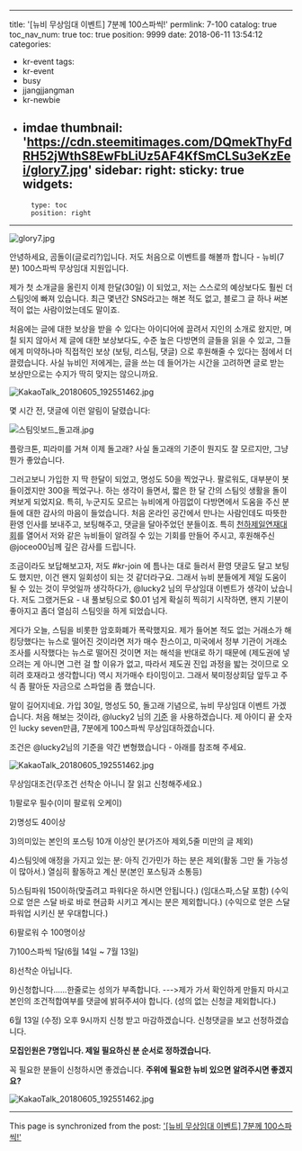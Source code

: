 
---
title: '[뉴비 무상임대 이벤트] 7분께 100스파씩!'
permlink: 7-100
catalog: true
toc_nav_num: true
toc: true
position: 9999
date: 2018-06-11 13:54:12
categories:
- kr-event
tags:
- kr-event
- busy
- jjangjjangman
- kr-newbie
- imdae
thumbnail: 'https://cdn.steemitimages.com/DQmekThyFdRH52jWthS8EwFbLiUz5AF4KfSmCLSu3eKzEei/glory7.jpg'
sidebar:
    right:
        sticky: true
widgets:
    -
        type: toc
        position: right
---


![glory7.jpg](https://cdn.steemitimages.com/DQmekThyFdRH52jWthS8EwFbLiUz5AF4KfSmCLSu3eKzEei/glory7.jpg)

안녕하세요, 곰돌이(글로리?)입니다. 저도 처음으로 이벤트를 해볼까 합니다 - 뉴비(7분) 100스파씩 무상임대 지원입니다.

제가 첫 소개글을 올린지 이제 한달(30일) 이 되었고, 저는 스스로의 예상보다도 훨씬 더 스팀잇에 빠져 있습니다. 최근 몇년간 SNS라고는 해본 적도 없고, 블로그 글 하나 써본 적이 없는 사람이었는데도 말이죠.

처음에는 글에 대한 보상을 받을 수 있다는 아이디어에 끌려서 지인의 소개로 왔지만, 며칠 되지 않아서 제 글에 대한 보상보다도, 수준 높은 다방면의 글들을 읽을 수 있고, 그들에게 미약하나마 직접적인 보상 (보팅, 리스팀, 댓글) 으로 후원해줄 수 있다는 점에서 더 끌렸습니다. 사실 뉴비인 저에게는, 글을 쓰는 데 들어가는 시간을 고려하면 글로 받는 보상만으로는 수지가 딱히 맞지는 않으니까요.


![KakaoTalk_20180605_192551462.jpg](https://cdn.steemitimages.com/DQmUkJwjgJcMKhEXNP1A4yrDrxtkvdkXHiHfJkSSTUvTqnS/KakaoTalk_20180605_192551462.jpg)


몇 시간 전, 댓글에 이런 알림이 달렸습니다:

![스팀잇보드_돌고래.jpg](https://cdn.steemitimages.com/DQmVeN6Hndd5VpY7J63DYqFFhxcoL6pKv9HpcvKZWKAbhCF/%EC%8A%A4%ED%8C%80%EC%9E%87%EB%B3%B4%EB%93%9C_%EB%8F%8C%EA%B3%A0%EB%9E%98.jpg)

플랑크톤, 피라미를 거쳐 이제 돌고래? 사실 돌고래의 기준이 뭔지도 잘 모르지만, 그냥 뭔가 좋았습니다. 

그러고보니 가입한 지 딱 한달이 되었고, 명성도 50을 찍었구나. 팔로워도, 대부분이 봇들이겠지만 300을 찍었구나. 하는 생각이 들면서, 짧은 한 달 간의 스팀잇 생활을 돌이켜보게 되었지요. 특히, 누군지도 모르는 뉴비에게 아낌없이 다방면에서 도움을 주신 분들에 대한 감사의 마음이 들었습니다. 처음 온라인 공간에서 만나는 사람인데도 따뜻한 환영 인사를 보내주고, 보팅해주고, 댓글을 달아주었던 분들이죠. 특히 [천하제일연재대회](https://steemit.com/kr-newbie/@joceo00/3)를 열어서 저와 같은 뉴비들이 알려질 수 있는 기회를 만들어 주시고, 후원해주신 @joceo00님께 깊은 감사를 드립니다. 

조금이라도 보답해보고자, 저도 #kr-join 에 틈나는 대로 들러서 환영 댓글도 달고 보팅도 했지만, 이건 왠지 일회성이 되는 것 같더라구요. 그래서 뉴비 분들에게 제일 도움이 될 수 있는 것이 무엇일까 생각하다가, @lucky2 님의 무상임대 이벤트가 생각이 났습니다. 저도 그랬거든요 - 내 풀보팅으로 $0.01 넘게 확실히 찍히기 시작하면, 왠지 기분이 좋아지고 좀더 열심히 스팀잇을 하게 되었습니다. 

게다가 오늘, 스팀을 비롯한 암호화폐가 폭락했지요. 제가 들어본 적도 없는 거래소가 해킹당했다는 뉴스로 떨어진 것이라면 저가 매수 찬스이고, 미국에서 정부 기관이 거래소 조사를 시작했다는 뉴스로 떨어진 것이면 저는 해석을 반대로 하기 때문에 (제도권에 넣으려는 게 아니면 그런 걸 할 이유가 없고, 따라서 제도권 진입 과정을 밟는 것이므로 오히려 호재라고 생각합니다) 역시 저가매수 타이밍이고. 그래서 북미정상회담 앞두고 주식 좀 팔아둔 자금으로 스파업을 좀 했습니다.

말이 길어지네요.  가입 30일, 명성도 50, 돌고래 기념으로, 뉴비 무상임대 이벤트 가겠습니다. 처음 해보는 것이라, @lucky2 님의 [기준](https://steemit.com/busy/@lucky2/6) 을 사용하겠습니다. 제 아이디 끝 숫자인 lucky seven만큼, 7분에게 100스파씩 무상임대하겠습니다. 

조건은 @lucky2님의 기준을 약간 변형했습니다 - 아래를 참조해 주세요. 

![KakaoTalk_20180605_192551462.jpg](https://cdn.steemitimages.com/DQmUkJwjgJcMKhEXNP1A4yrDrxtkvdkXHiHfJkSSTUvTqnS/KakaoTalk_20180605_192551462.jpg)

무상임대조건(무조건 선착순 아니니 잘 읽고 신청해주세요.)

1)팔로우 필수(이미 팔로워 오케이)

2)명성도 40이상

3)의미있는 본인의 포스팅 10개 이상인 분(가즈아 제외,5줄 미만의 글 제외)

4)스팀잇에 애정을 가지고 있는 분: 아직 긴가민가 하는 분은 제외(활동 그만 둘 가능성이 많아서.) 열심히 활동하고 계신 분(본인 포스팅과 소통등)

5)스팀파워 150이하(맞출려고 파워다운 하시면 안됩니다.)
(임대스파,스달 포함)
(수익으로 얻은 스달 바로 바로 현금화 시키고 계시는 분은 제외합니다.)
(수익으로 얻은 스달 파워업 시키신 분 우대합니다.)

6)팔로워 수 100명이상

7)100스파씩 1달(6월 14일 ~ 7월 13일)

8)선착순 아닙니다.

9)신청합니다......한줄로는 성의가 부족합니다.
--->제가 가서 확인하게 만들지 마시고 본인의 조건적합여부를 댓글에 밝혀주셔야 합니다. (성의 없는 신청글 제외합니다.)

6월 13일 (수정) 오후 9시까지 신청 받고 마감하겠습니다. 신청댓글을 보고 선정하겠습니다.

**모집인원은 7명입니다.  제일 필요하신 분 순서로 정하겠습니다.**

꼭 필요한 분들이 신청하시면 좋겠습니다.  **주위에 필요한 뉴비 있으면 알려주시면 좋겠지요?**

![KakaoTalk_20180605_192551462.jpg](https://cdn.steemitimages.com/DQmUkJwjgJcMKhEXNP1A4yrDrxtkvdkXHiHfJkSSTUvTqnS/KakaoTalk_20180605_192551462.jpg)



- - -

This page is synchronized from the post: ['[뉴비 무상임대 이벤트] 7분께 100스파씩!'](https://steemit.com/@glory7/7-100)
